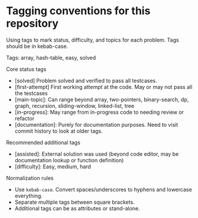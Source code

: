# Tagging conventions for this repository

Using tags to mark status, difficulty, and topics for each problem. Tags should be in kebab-case.

Tags: array, hash-table, easy, solved

Core status tags
- [solved] Problem solved and verified to pass all testcases.  
- [first-attempt] First working attempt at the code. May or may not pass all the testcases  
- [main-topic]: Can range beyond array, two-pointers, binary-search, dp, graph, recursion, sliding-window, linked-list, tree  
- [in-progress]: May range from in-progress code to needing review or refactor
- [documentation]: Purely for documentation purposes. Need to visit commit history to look at older tags.

Recommended additional tags
- [assisted]: External solution was used (beyond code editor, may be documentation lookup or function definition)
- [difficulty]: Easy, medium, hard 

Normalization rules
- Use `kebab-case`. Convert spaces/underscores to hyphens and lowercase everything.  
- Separate multiple tags between square brackets.
- Additional tags can be as attributes or stand-alone.
